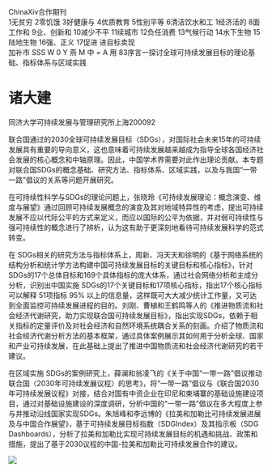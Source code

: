 ChinaXiv合作期刊  
1无贫穷 2零饥饿 3好健康与 4优质教育 5性别平等 6清洁饮水和工 1经济活的 8面工作和 9业、创新和 10减少不平 11续城市 12负任消费 13气候行动 14水下生物 15陆地生物 16强、正义 17促进 进目标卖现  
加补市 SSS W 0 Y 燕 M 中 = A 用 83序言一探讨全球可持续发展目标的理论基础、指标体系与区域实践

# 诸大建

同济大学可持续发展与管理研究所上海200092

联合国通过的2030全球可持续发展目标（SDGs），对国际社会未来15年的可持续发展具有重要的导向意义，这也意味着可持续发展越来越成为指导全球各国经济社会发展的核心概念和中轴原理。因此，中国学术界需要对此作出理论贡献。本专题对联合国SDGs的概念基础、研究方法、指标体系、区域实践，以及与我国“一带一路”倡议的关系等问题开展研究。

在可持续性科学与SDGs的理论问题上，张晓玲《可持续发展理论：概念演变、维度与展望》通过回顾可持续发展概念的演变及其对地域特异性的考虑，提出可持续发展不应以代际公平的方式来定义，而应以国际的公平为依据，并对弱可持续性与强可持续性的概念进行了辨析，认为这有助于更深刻地看待可持续发展科学的范式转变。

在 SDGs相关的研究方法与指标体系上，周新、冯天天和徐明的《基于网络系统的结构分析和统计学方法构建中国可持续发展目标的关键目标和核心指标》，针对SDGs的17个总体目标和169个具体指标的庞大体系，通过社会网络分析和主成分分析，识别出中国实施 SDGs的17个关键目标和17项核心指标，指出17个核心指标可以解释 51项指标 $9 5 \%$ 以上的信息量，这样既可大大减少统计工作量，又可达到全面监控可持续发展进程的目的。刘刚、曹植和王鹤鸣等人的《推进物质流和社会经济代谢研究，助力实现联合国可持续发展目标》，指出实现SDGs，依赖于相关指标的定量评价及对社会经济和自然环境系统耦合关系的刻画。介绍了物质流和社会经济代谢分析方法的基本框架，通过具体案例展示其如何用于分析全球、国家和产业可持续发展，在此基础上提出了推进中国物质流和社会经济代谢研究的若干建议。

在区域实施 SDGs的案例研究上，薛澜和翁凌飞的《关于中国“一带一路”倡议推动联合国〈2030年可持续发展议程〉的思考》，将“一带一路”倡议与《联合国2030年可持续发展议程》对接，结合对国有中资企业在印尼和柬埔寨的基础设施建设项目，通过对基础设施建设的深度调研，分析中国的“一带一路”倡议在多大程度上参与并推动沿线国家实现SDGs。朱旭峰和李远博的《拉美和加勒比可持续发展进展及与中国合作展望》，基于可持续发展目标指数（SDGIndex）及其指示板（SDG Dashboards），分析了拉美和加勒比实现可持续发展目标的机遇和挑战、政策和措施，提出了基于2030议程的中国-拉美和加勒比可持续发展合作的建议。

![](images/b85c66dd351d4370fde23e7797693b753013d3f3fa51808715a2091180712bc5.jpg)